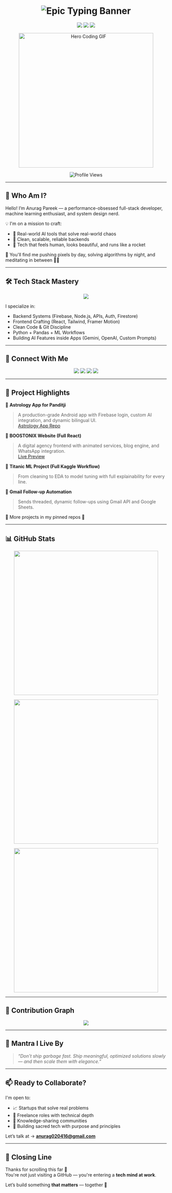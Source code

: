 <!-- 🎬 Cinematic Typing Banner -->
<h1 align="center">
  <img 
    src="https://readme-typing-svg.demolab.com?font=Fira+Code&weight=700&size=26&pause=600&color=F7F7F7&background=0A0A0A00&center=true&vCenter=true&width=1000&lines=Hi%2C+I'm+Anurag+Pareek+%F0%9F%9A%80;Engineer+of+Ideas+%7C+Craftsman+of+Code+%7C+Architect+of+Systems.;I+build+products+with+clean+architecture+and+AI-driven+logic.;Full-Stack+Developer+%7C+ML+Explorer+%7C+Data+Science.;Welcome+to+my+Coding+Universe+%E2%9C%A8;Let%E2%80%99s+build+impact+with+code+that+lasts."
    alt="Epic Typing Banner"
  />
</h1>

<!-- 🧠 Value Pillars -->
<p align="center">
  <img src="https://img.shields.io/badge/Mindset-Builders%20Not%20Tinkerers-%230a0a0a" />
  <img src="https://img.shields.io/badge/Vision-Code%20That%20Solves%2C%20Not%20Just%20Runs-%230a0a0a" />
  <img src="https://img.shields.io/badge/Mission-Tech%20That%20Elevates%20Lives-%230a0a0a" />
</p>

<!-- 👨‍🚀 Hero GIF -->
<p align="center">
  <img src="https://media.giphy.com/media/qgQUggAC3Pfv687qPC/giphy.gif" width="420" alt="Hero Coding GIF">
</p>

<!-- 📈 Profile Views -->
<p align="center"> 
  <img src="https://komarev.com/ghpvc/?username=krsna016&label=Profile%20views&color=0e75b6&style=flat" alt="Profile Views" />
</p>

---

## 🧬 Who Am I?

Hello! I’m Anurag Pareek — a performance-obsessed full-stack developer, machine learning enthusiast, and system design nerd.

💡 I'm on a mission to craft:
- 🚀 Real-world AI tools that solve real-world chaos  
- 🧠 Clean, scalable, reliable backends  
- 🔐 Tech that feels human, looks beautiful, and runs like a rocket  

💬 You'll find me pushing pixels by day, solving algorithms by night, and meditating in between 🧘‍♂️

---

## 🛠️ Tech Stack Mastery

<p align="center">
  <img src="https://skillicons.dev/icons?i=python,c,java,cpp,js,react,firebase,mysql,git,github,linux,vscode,swift,googlecloud" />
</p>

I specialize in:
- Backend Systems (Firebase, Node.js, APIs, Auth, Firestore)  
- Frontend Crafting (React, Tailwind, Framer Motion)  
- Clean Code & Git Discipline  
- Python + Pandas + ML Workflows  
- Building AI Features inside Apps (Gemini, OpenAI, Custom Prompts)

---

## 🔗 Connect With Me

<p align="center">
  <a href="https://www.linkedin.com/in/016anuragpareek"><img src="https://img.shields.io/badge/LinkedIn-%230077B5?style=for-the-badge&logo=linkedin&logoColor=white"/></a>
  <a href="https://leetcode.com/krsna_016/"><img src="https://img.shields.io/badge/LeetCode-%230a0a0a?style=for-the-badge&logo=leetcode&logoColor=white"/></a>
  <a href="https://stackoverflow.com/users/19687441/016anuragpareek"><img src="https://img.shields.io/badge/StackOverflow-%23F58025?style=for-the-badge&logo=stackoverflow&logoColor=white"/></a>
  <a href="https://www.hackerrank.com/profile/Anurag_16"><img src="https://img.shields.io/badge/HackerRank-%2311B584?style=for-the-badge&logo=hackerrank&logoColor=white"/></a>
</p>

---

## 🧪 Project Highlights

🌟 **Astrology App for Panditji**  
> A production-grade Android app with Firebase login, custom AI integration, and dynamic bilingual UI.  
[Astrology App Repo](https://github.com/krsna016/astrology-app)

🌟 **BOOSTONIX Website (Full React)**  
> A digital agency frontend with animated services, blog engine, and WhatsApp integration.  
[Live Preview](https://boostonix.agency)

🌟 **Titanic ML Project (Full Kaggle Workflow)**  
> From cleaning to EDA to model tuning with full explainability for every line.  

🌟 **Gmail Follow-up Automation**  
> Sends threaded, dynamic follow-ups using Gmail API and Google Sheets.  

🔧 More projects in my pinned repos 🔽

---

## 📊 GitHub Stats

<p align="center">
  <img width="450" src="https://github-readme-stats.vercel.app/api?username=krsna016&show_icons=true&theme=radical&bg_color=0a0a0a&text_color=ffffff" />
</p>
<p align="center">
  <img width="450" src="https://github-readme-streak-stats.herokuapp.com/?user=krsna016&theme=dark&fire=FFDD00&ring=FFDD00" />
</p>
<p align="center">
  <img width="450" src="https://github-readme-stats.vercel.app/api/top-langs/?username=krsna016&layout=compact&theme=tokyonight&bg_color=0a0a0a&text_color=ffffff" />
</p>

---

## 🔁 Contribution Graph

<p align="center">
  <img src="https://github-readme-activity-graph.vercel.app/graph?username=krsna016&theme=react-dark&bg_color=0a0a0a&color=ffffff&line=00ffe4&point=ffffff" />
</p>

---

## 🎯 Mantra I Live By

> _“Don’t ship garbage fast. Ship meaningful, optimized solutions slowly — and then scale them with elegance.”_

---

## 📫 Ready to Collaborate?

I'm open to:
- 📈 Startups that solve real problems  
- 🧩 Freelance roles with technical depth  
- 🧠 Knowledge-sharing communities  
- 🤝 Building sacred tech with purpose and principles

Let’s talk at → **anurag020416@gmail.com**

---

## 🧠 Closing Line

Thanks for scrolling this far 🙏  
You're not just visiting a GitHub — you're entering a **tech mind at work**.

Let’s build something **that matters** — together 🚀

